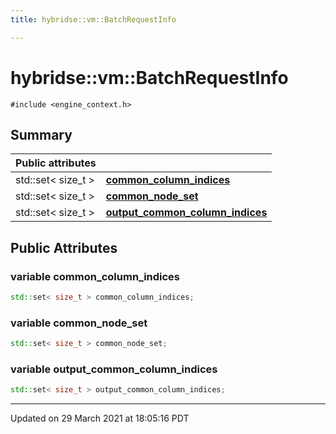 ```yaml
---
title: hybridse::vm::BatchRequestInfo

---
```

# hybridse::vm::BatchRequestInfo



`#include <engine_context.h>`

## Summary


| Public attributes|    |
| -------------- | -------------- |
| std::set< size_t > | **[common_column_indices](/hybridse/usage/api/c++/Classes/structhybridse_1_1vm_1_1_batch_request_info.md#variable-common_column_indices)**  |
| std::set< size_t > | **[common_node_set](/hybridse/usage/api/c++/Classes/structhybridse_1_1vm_1_1_batch_request_info.md#variable-common_node_set)**  |
| std::set< size_t > | **[output_common_column_indices](/hybridse/usage/api/c++/Classes/structhybridse_1_1vm_1_1_batch_request_info.md#variable-output_common_column_indices)**  |

## Public Attributes

### variable common_column_indices

```cpp
std::set< size_t > common_column_indices;
```


### variable common_node_set

```cpp
std::set< size_t > common_node_set;
```


### variable output_common_column_indices

```cpp
std::set< size_t > output_common_column_indices;
```


-------------------------------

Updated on 29 March 2021 at 18:05:16 PDT
